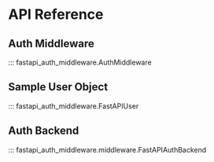 # API Reference

## Auth Middleware
::: fastapi_auth_middleware.AuthMiddleware

## Sample User Object
::: fastapi_auth_middleware.FastAPIUser

## Auth Backend
::: fastapi_auth_middleware.middleware.FastAPIAuthBackend